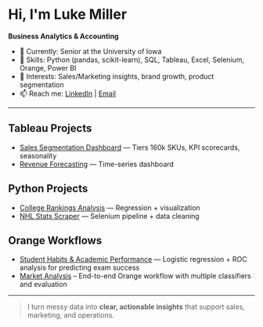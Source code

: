 # Hi, I'm Luke Miller
**Business Analytics & Accounting** 

- 🔭 Currently: Senior at the University of Iowa  
- 🧰 Skills: Python (pandas, scikit-learn), SQL, Tableau, Excel, Selenium, Orange, Power BI  
- 💼 Interests: Sales/Marketing insights, brand growth, product segmentation  
- 📫 Reach me: [LinkedIn](https://www.linkedin.com/in/luke-miller-47542b221/) | [Email](mailto:lukeaaronmiller@yahoo.com)

---

## Tableau Projects
- [Sales Segmentation Dashboard](https://github.com/LukeMiller03/sales-segmentation-dashboard) — Tiers 160k SKUs, KPI scorecards, seasonality  
- [Revenue Forecasting](https://github.com/LukeMiller03/revenue-forecasting) — Time-series dashboard  

## Python Projects 
- [College Rankings Analysis](https://github.com/LukeMiller03/college-rankings-analysis) — Regression + visualization
- [NHL Stats Scraper](https://github.com/LukeMiller03/nhl-stats-scraper) — Selenium pipeline + data cleaning 

## Orange Workflows
- [Student Habits & Academic Performance](https://github.com/LukeMiller03/student-habits-academic-performance) — Logistic regression + ROC analysis for predicting exam success 
- [Market Analysis](https://github.com/LukeMiller03/orange-ml-workflow-template) – End-to-end Orange workflow with multiple classifiers and evaluation

---

> I turn messy data into **clear, actionable insights** that support sales, marketing, and operations.
